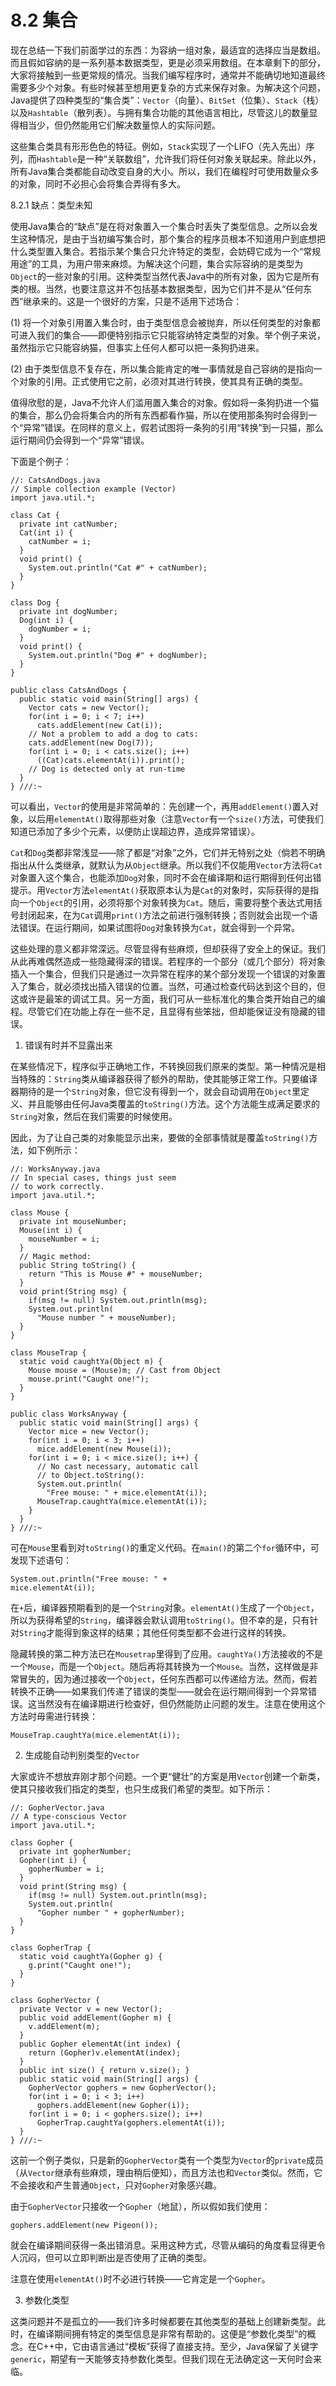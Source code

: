 # 8.2 集合


现在总结一下我们前面学过的东西：为容纳一组对象，最适宜的选择应当是数组。而且假如容纳的是一系列基本数据类型，更是必须采用数组。在本章剩下的部分，大家将接触到一些更常规的情况。当我们编写程序时，通常并不能确切地知道最终需要多少个对象。有些时候甚至想用更复杂的方式来保存对象。为解决这个问题，Java提供了四种类型的“集合类”：`Vector`（向量）、`BitSet`（位集）、`Stack`（栈）以及`Hashtable`（散列表）。与拥有集合功能的其他语言相比，尽管这儿的数量显得相当少，但仍然能用它们解决数量惊人的实际问题。

这些集合类具有形形色色的特征。例如，`Stack`实现了一个LIFO（先入先出）序列，而`Hashtable`是一种“关联数组”，允许我们将任何对象关联起来。除此以外，所有Java集合类都能自动改变自身的大小。所以，我们在编程时可使用数量众多的对象，同时不必担心会将集合弄得有多大。

8.2.1 缺点：类型未知

使用Java集合的“缺点”是在将对象置入一个集合时丢失了类型信息。之所以会发生这种情况，是由于当初编写集合时，那个集合的程序员根本不知道用户到底想把什么类型置入集合。若指示某个集合只允许特定的类型，会妨碍它成为一个“常规用途”的工具，为用户带来麻烦。为解决这个问题，集合实际容纳的是类型为`Object`的一些对象的引用。这种类型当然代表Java中的所有对象，因为它是所有类的根。当然，也要注意这并不包括基本数据类型，因为它们并不是从“任何东西”继承来的。这是一个很好的方案，只是不适用下述场合：

(1) 将一个对象引用置入集合时，由于类型信息会被抛弃，所以任何类型的对象都可进入我们的集合——即便特别指示它只能容纳特定类型的对象。举个例子来说，虽然指示它只能容纳猫，但事实上任何人都可以把一条狗扔进来。

(2) 由于类型信息不复存在，所以集合能肯定的唯一事情就是自己容纳的是指向一个对象的引用。正式使用它之前，必须对其进行转换，使其具有正确的类型。

值得欣慰的是，Java不允许人们滥用置入集合的对象。假如将一条狗扔进一个猫的集合，那么仍会将集合内的所有东西都看作猫，所以在使用那条狗时会得到一个“异常”错误。在同样的意义上，假若试图将一条狗的引用“转换”到一只猫，那么运行期间仍会得到一个“异常”错误。

下面是个例子：

```
//: CatsAndDogs.java
// Simple collection example (Vector)
import java.util.*;

class Cat {
  private int catNumber;
  Cat(int i) {
    catNumber = i;
  }
  void print() {
    System.out.println("Cat #" + catNumber);
  }
}

class Dog {
  private int dogNumber;
  Dog(int i) {
    dogNumber = i;
  }
  void print() {
    System.out.println("Dog #" + dogNumber);
  }
}

public class CatsAndDogs {
  public static void main(String[] args) {
    Vector cats = new Vector();
    for(int i = 0; i < 7; i++)
      cats.addElement(new Cat(i));
    // Not a problem to add a dog to cats:
    cats.addElement(new Dog(7));
    for(int i = 0; i < cats.size(); i++)
      ((Cat)cats.elementAt(i)).print();
    // Dog is detected only at run-time
  }
} ///:~
```

可以看出，`Vector`的使用是非常简单的：先创建一个，再用`addElement()`置入对象，以后用`elementAt()`取得那些对象（注意`Vector`有一个`size()`方法，可使我们知道已添加了多少个元素，以便防止误超边界，造成异常错误）。

`Cat`和`Dog`类都非常浅显——除了都是“对象”之外，它们并无特别之处（倘若不明确指出从什么类继承，就默认为从`Object`继承。所以我们不仅能用`Vector`方法将`Cat`对象置入这个集合，也能添加`Dog`对象，同时不会在编译期和运行期得到任何出错提示。用`Vector`方法`elementAt()`获取原本认为是`Cat`的对象时，实际获得的是指向一个`Object`的引用，必须将那个对象转换为`Cat`。随后，需要将整个表达式用括号封闭起来，在为`Cat`调用`print()`方法之前进行强制转换；否则就会出现一个语法错误。在运行期间，如果试图将`Dog`对象转换为`Cat`，就会得到一个异常。

这些处理的意义都非常深远。尽管显得有些麻烦，但却获得了安全上的保证。我们从此再难偶然造成一些隐藏得深的错误。若程序的一个部分（或几个部分）将对象插入一个集合，但我们只是通过一次异常在程序的某个部分发现一个错误的对象置入了集合，就必须找出插入错误的位置。当然，可通过检查代码达到这个目的，但这或许是最笨的调试工具。另一方面，我们可从一些标准化的集合类开始自己的编程。尽管它们在功能上存在一些不足，且显得有些笨拙，但却能保证没有隐藏的错误。

1. 错误有时并不显露出来

在某些情况下，程序似乎正确地工作，不转换回我们原来的类型。第一种情况是相当特殊的：`String`类从编译器获得了额外的帮助，使其能够正常工作。只要编译器期待的是一个`String`对象，但它没有得到一个，就会自动调用在`Object`里定义、并且能够由任何Java类覆盖的`toString()`方法。这个方法能生成满足要求的`String`对象，然后在我们需要的时候使用。

因此，为了让自己类的对象能显示出来，要做的全部事情就是覆盖`toString()`方法，如下例所示：

```
//: WorksAnyway.java
// In special cases, things just seem
// to work correctly.
import java.util.*;

class Mouse {
  private int mouseNumber;
  Mouse(int i) {
    mouseNumber = i;
  }
  // Magic method:
  public String toString() {
    return "This is Mouse #" + mouseNumber;
  }
  void print(String msg) {
    if(msg != null) System.out.println(msg);
    System.out.println(
      "Mouse number " + mouseNumber);
  }
}

class MouseTrap {
  static void caughtYa(Object m) {
    Mouse mouse = (Mouse)m; // Cast from Object
    mouse.print("Caught one!");
  }
}

public class WorksAnyway {
  public static void main(String[] args) {
    Vector mice = new Vector();
    for(int i = 0; i < 3; i++)
      mice.addElement(new Mouse(i));
    for(int i = 0; i < mice.size(); i++) {
      // No cast necessary, automatic call
      // to Object.toString():
      System.out.println(
        "Free mouse: " + mice.elementAt(i));
      MouseTrap.caughtYa(mice.elementAt(i));
    }
  }
} ///:~
```

可在`Mouse`里看到对`toString()`的重定义代码。在`main()`的第二个`for`循环中，可发现下述语句：

```
System.out.println("Free mouse: " +
mice.elementAt(i));
```

在`+`后，编译器预期看到的是一个`String`对象。`elementAt()`生成了一个`Object`，所以为获得希望的`String`，编译器会默认调用`toString()`。但不幸的是，只有针对`String`才能得到象这样的结果；其他任何类型都不会进行这样的转换。

隐藏转换的第二种方法已在`Mousetrap`里得到了应用。`caughtYa()`方法接收的不是一个`Mouse`，而是一个`Object`。随后再将其转换为一个`Mouse`。当然，这样做是非常冒失的，因为通过接收一个`Object`，任何东西都可以传递给方法。然而，假若转换不正确——如果我们传递了错误的类型——就会在运行期间得到一个异常错误。这当然没有在编译期进行检查好，但仍然能防止问题的发生。注意在使用这个方法时毋需进行转换：

```
MouseTrap.caughtYa(mice.elementAt(i));
```

2. 生成能自动判别类型的`Vector`

大家或许不想放弃刚才那个问题。一个更“健壮”的方案是用`Vector`创建一个新类，使其只接收我们指定的类型，也只生成我们希望的类型。如下所示：

```
//: GopherVector.java
// A type-conscious Vector
import java.util.*;

class Gopher {
  private int gopherNumber;
  Gopher(int i) {
    gopherNumber = i;
  }
  void print(String msg) {
    if(msg != null) System.out.println(msg);
    System.out.println(
      "Gopher number " + gopherNumber);
  }
}

class GopherTrap {
  static void caughtYa(Gopher g) {
    g.print("Caught one!");
  }
}

class GopherVector {
  private Vector v = new Vector();
  public void addElement(Gopher m) {
    v.addElement(m);
  }
  public Gopher elementAt(int index) {
    return (Gopher)v.elementAt(index);
  }
  public int size() { return v.size(); }
  public static void main(String[] args) {
    GopherVector gophers = new GopherVector();
    for(int i = 0; i < 3; i++)
      gophers.addElement(new Gopher(i));
    for(int i = 0; i < gophers.size(); i++)
      GopherTrap.caughtYa(gophers.elementAt(i));
  }
} ///:~
```

这前一个例子类似，只是新的`GopherVector`类有一个类型为`Vector`的`private`成员（从`Vector`继承有些麻烦，理由稍后便知），而且方法也和`Vector`类似。然而，它不会接收和产生普通`Object`，只对`Gopher`对象感兴趣。

由于`GopherVector`只接收一个`Gopher`（地鼠），所以假如我们使用：

```
gophers.addElement(new Pigeon());
```

就会在编译期间获得一条出错消息。采用这种方式，尽管从编码的角度看显得更令人沉闷，但可以立即判断出是否使用了正确的类型。

注意在使用`elementAt()`时不必进行转换——它肯定是一个`Gopher`。

3. 参数化类型

这类问题并不是孤立的——我们许多时候都要在其他类型的基础上创建新类型。此时，在编译期间拥有特定的类型信息是非常有帮助的。这便是“参数化类型”的概念。在C++中，它由语言通过“模板”获得了直接支持。至少，Java保留了关键字`generic`，期望有一天能够支持参数化类型。但我们现在无法确定这一天何时会来临。
